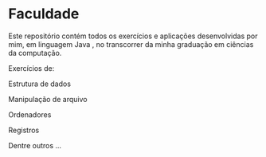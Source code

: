 # Faculdade
Este repositório  contém todos os exercícios e aplicações desenvolvidas por mim, em linguagem Java , no transcorrer da minha graduação em ciências da computação. 
<p> Exercícios de: </p> 
<p>Estrutura de dados</p> 
<p>Manipulação de arquivo </p> 
<p>Ordenadores</p> 
<p>Registros </p> 
<p>Dentre outros ...</p> 

